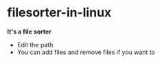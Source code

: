 # filesorter-in-linux
**It's a file sorter**
- Edit the path
- You can add files and remove files if you want to
